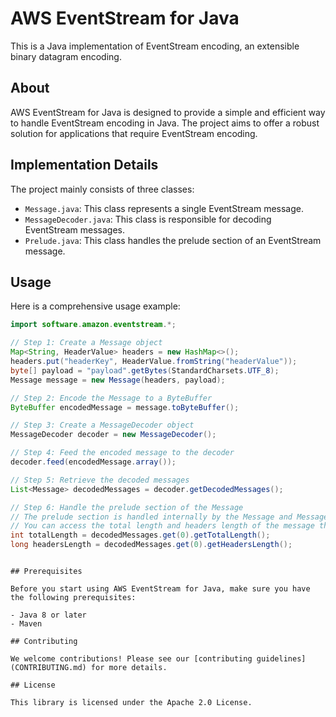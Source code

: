 # AWS EventStream for Java

This is a Java implementation of EventStream encoding, an extensible binary datagram encoding.

## About

AWS EventStream for Java is designed to provide a simple and efficient way to handle EventStream encoding in Java. The project aims to offer a robust solution for applications that require EventStream encoding.

## Implementation Details

The project mainly consists of three classes:

- `Message.java`: This class represents a single EventStream message.
- `MessageDecoder.java`: This class is responsible for decoding EventStream messages.
- `Prelude.java`: This class handles the prelude section of an EventStream message.

## Usage

Here is a comprehensive usage example:

```java
import software.amazon.eventstream.*;

// Step 1: Create a Message object
Map<String, HeaderValue> headers = new HashMap<>();
headers.put("headerKey", HeaderValue.fromString("headerValue"));
byte[] payload = "payload".getBytes(StandardCharsets.UTF_8);
Message message = new Message(headers, payload);

// Step 2: Encode the Message to a ByteBuffer
ByteBuffer encodedMessage = message.toByteBuffer();

// Step 3: Create a MessageDecoder object
MessageDecoder decoder = new MessageDecoder();

// Step 4: Feed the encoded message to the decoder
decoder.feed(encodedMessage.array());

// Step 5: Retrieve the decoded messages
List<Message> decodedMessages = decoder.getDecodedMessages();

// Step 6: Handle the prelude section of the Message
// The prelude section is handled internally by the Message and MessageDecoder classes.
// You can access the total length and headers length of the message through the Message object.
int totalLength = decodedMessages.get(0).getTotalLength();
long headersLength = decodedMessages.get(0).getHeadersLength();
```
```

## Prerequisites

Before you start using AWS EventStream for Java, make sure you have the following prerequisites:

- Java 8 or later
- Maven

## Contributing

We welcome contributions! Please see our [contributing guidelines](CONTRIBUTING.md) for more details.

## License

This library is licensed under the Apache 2.0 License.
